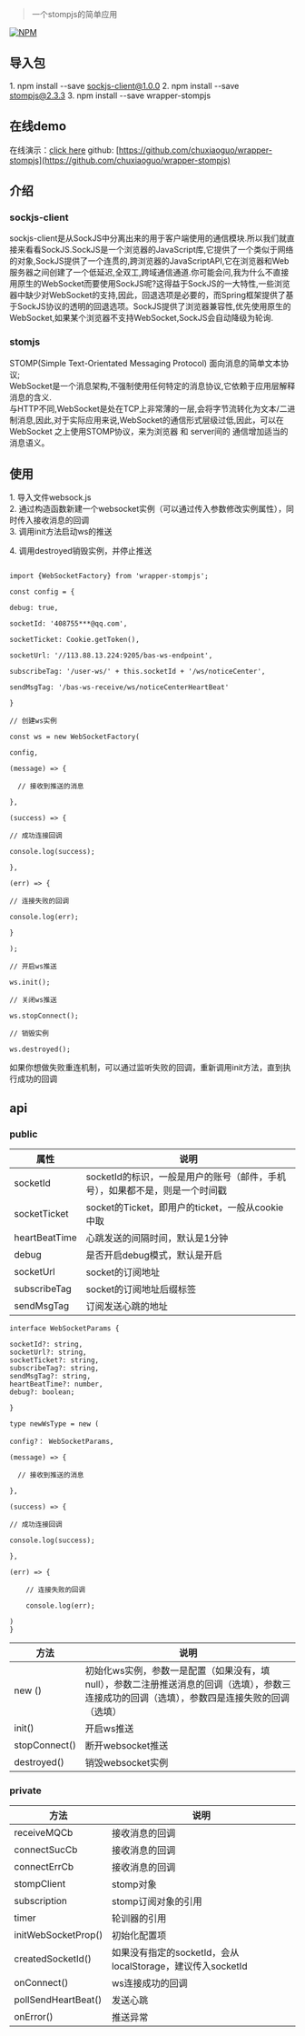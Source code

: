 > 一个stompjs的简单应用

[![NPM](https://nodei.co/npm/wrapper-stompjs.png)](https://nodei.co/npm/wrapper-stompjs/)
## 导入包

1\. npm install --save sockjs-client@1.0.0
2\. npm install --save stompjs@2.3.3
3\. npm install --save wrapper-stompjs

## 在线demo
在线演示：[click here](https://chuxiaoguo.github.io/wrapper-stompjs/.)
github: [https://github.com/chuxiaoguo/wrapper-stompjs](https://github.com/chuxiaoguo/wrapper-stompjs)

## 介绍

### sockjs-client

sockjs-client是从SockJS中分离出来的用于客户端使用的通信模块.所以我们就直接来看看SockJS.SockJS是一个浏览器的JavaScript库,它提供了一个类似于网络的对象,SockJS提供了一个连贯的,跨浏览器的JavaScriptAPI,它在浏览器和Web服务器之间创建了一个低延迟,全双工,跨域通信通道.你可能会问,我为什么不直接用原生的WebSocket而要使用SockJS呢?这得益于SockJS的一大特性,一些浏览器中缺少对WebSocket的支持,因此，回退选项是必要的，而Spring框架提供了基于SockJS协议的透明的回退选项。SockJS提供了浏览器兼容性,优先使用原生的WebSocket,如果某个浏览器不支持WebSocket,SockJS会自动降级为轮询.

### stomjs

STOMP(Simple Text-Orientated Messaging Protocol) 面向消息的简单文本协议;  
WebSocket是一个消息架构,不强制使用任何特定的消息协议,它依赖于应用层解释消息的含义.  
与HTTP不同,WebSocket是处在TCP上非常薄的一层,会将字节流转化为文本/二进制消息,因此,对于实际应用来说,WebSocket的通信形式层级过低,因此，可以在 WebSocket 之上使用STOMP协议，来为浏览器 和 server间的 通信增加适当的消息语义。

## 使用

1\. 导入文件websock.js  
2\. 通过构造函数新建一个websocket实例（可以通过传入参数修改实例属性），同时传入接收消息的回调  
3\. 调用init方法启动ws的推送

4\. 调用destroyed销毁实例，并停止推送

```
  
import {WebSocketFactory} from 'wrapper-stompjs';

const config = {

debug: true,

socketId: '408755***@qq.com',

socketTicket: Cookie.getToken(),

socketUrl: '//113.88.13.224:9205/bas-ws-endpoint',

subscribeTag: '/user-ws/' + this.socketId + '/ws/noticeCenter',

sendMsgTag: '/bas-ws-receive/ws/noticeCenterHeartBeat'

}

// 创建ws实例

const ws = new WebSocketFactory(

config,

(message) => {

  // 接收到推送的消息

},

(success) => {

// 成功连接回调

console.log(success);

},

(err) => {

// 连接失败的回调

console.log(err);

}

);

// 开启ws推送

ws.init();

// 关闭ws推送

ws.stopConnect();

// 销毁实例

ws.destroyed();
```

如果你想做失败重连机制，可以通过监听失败的回调，重新调用init方法，直到执行成功的回调

## api


### public

| 属性 | 说明 |
| --- | --- |
| socketId | socketId的标识，一般是用户的账号（邮件，手机号），如果都不是，则是一个时间戳   |
| socketTicket | socket的Ticket，即用户的ticket，一般从cookie中取   |
| heartBeatTime | 心跳发送的间隔时间，默认是1分钟 |
| debug | 是否开启debug模式，默认是开启   |
| socketUrl | socket的订阅地址 |
| subscribeTag | socket的订阅地址后缀标签 |
| sendMsgTag | 订阅发送心跳的地址 |

```
interface WebSocketParams {

socketId?: string,  
socketUrl?: string,  
socketTicket?: string,  
subscribeTag?: string,  
sendMsgTag?: string,  
heartBeatTime?: number,  
debug?: boolean;

}

type newWsType = new (

config?： WebSocketParams,

(message) => {

  // 接收到推送的消息

},

(success) => {

// 成功连接回调

console.log(success);

},

(err) => {

    // 连接失败的回调

    console.log(err);

)
}
```


| 方法 | 说明 |
| --- | --- |
| new () |  初始化ws实例，参数一是配置（如果没有，填null），参数二注册推送消息的回调（选填），参数三连接成功的回调（选填），参数四是连接失败的回调（选填） |
| init() | 开启ws推送  |
| stopConnect() | 断开websocket推送 |
| destroyed() | 销毁websocket实例 |

### private

  

| 方法 | 说明 |
| --- | --- |
| receiveMQCb | 接收消息的回调 |
| connectSucCb | 接收消息的回调 |
| connectErrCb | 接收消息的回调 |
| stompClient | stomp对象 |
| subscription | stomp订阅对象的引用 |
| timer | 轮训器的引用 |
| initWebSocketProp() | 初始化配置项 |
| createdSocketId() | 如果没有指定的socketId，会从localStorage，建议传入socketId |
| onConnect() | ws连接成功的回调 |
| pollSendHeartBeat() | 发送心跳 |
| onError() | 推送异常 |

